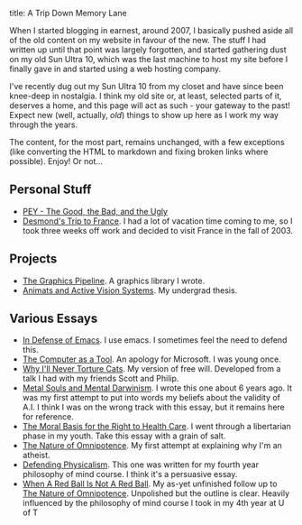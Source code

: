 title: A Trip Down Memory Lane

When I started blogging in earnest, around 2007, I basically pushed aside
all of the old content on my website in favour of the new.  The stuff I had
written up until that point was largely forgotten, and started gathering
dust on my old Sun Ultra 10, which was the last machine to host my site
before I finally gave in and started using a web hosting company.

I've recently dug out my Sun Ultra 10 from my closet and have since been
knee-deep in nostalgia.  I think my old site or, at least, selected parts of
it, deserves a home, and this page will act as such - your gateway to the
past!  Expect new (well, actually, *old*) things to show up here as I work
my way through the years.

The content, for the most part, remains unchanged, with a few exceptions
(like converting the HTML to markdown and fixing broken links where
possible).  Enjoy! Or not...

## Personal Stuff

* [PEY - The Good, the Bad, and the Ugly](/oldsite/pey.html)
* [Desmond's Trip to France](/oldsite/france.html). I had a lot of vacation time
  coming to me, so I took three weeks off work and decided to visit France
  in the fall of 2003.

## Projects

* [The Graphics Pipeline](/oldsite/gp.html).  A graphics library I wrote.
* [Animats and Active Vision Systems](/oldsite/thesis.html).  My undergrad thesis.


## Various Essays

* [In Defense of Emacs](/oldsite/emacsdefense.html).  I use emacs.  I sometimes feel the need to defend this.
* [The Computer as a Tool](/oldsite/msdefense.html).  An apology for Microsoft.  I was young once.
* [Why I'll Never Torture Cats](/oldsite/freewill.html). My version of free
  will. Developed from a talk I had with my friends Scott and Philip.
* [Metal Souls and Mental Darwinism](/oldsite/ai.html). I wrote this one about 6
  years ago. It was my first attempt to put into words my beliefs about the
  validity of A.I. I think I was on the wrong track with this essay, but it
  remains here for reference.
* [The Moral Basis for the Right to Health Care](/oldsite/bioessay.html).  I went
  through a libertarian phase in my youth.  Take this essay with a grain of
  salt.
* [The Nature of Omnipotence](/oldsite/god.html). My first attempt at explaining why
  I'm an atheist.
* [Defending Physicalism](/oldsite/essaymind.html). This one was written for my
  fourth year philosophy of mind course. I think it's a persuasive essay.
* [When A Red Ball Is Not A Red Ball](/oldsite/logic.html). My as-yet unfinished
  follow up to <a href="/oldsite/god.html">The Nature of
  Omnipotence</a>. Unpolished but the outline is clear. Heavily influenced
  by the philosophy of mind course I took in my 4th year at U of T

